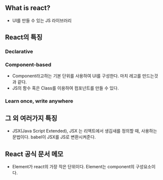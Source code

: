 ## What is react?  
- UI를 만들 수 있는 JS 라이브러리

## React의 특징
### Declarative  

### Component-based   
- Component라고하는 기본 단위를 사용하여 UI를 구성한다. 마치 레고를 만드는것과 같다.
- JS의 함수 혹은 Class를 이용하여 컴포넌트를 만들 수 있다. 

### Learn once, write anywhere    


## 그 외 여러가지 특징
- JSX(Java Script Extended), JSX 는 리액트에서 생김새를 정의할 때, 사용하는 문법이다. babel이 JSX를 JS로 변환시켜준다.

## React 공식 문서 메모
- Element가 react의 가장 작은 단위이다. Element는 component의 구성요소이다. 